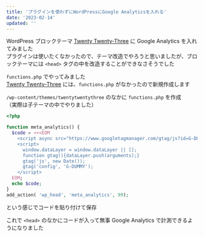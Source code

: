 ```yaml
---
title: 'プラグインを使わずにWordPressにGoogle Analyticsを入れる'
date: '2023-02-14'
updated: ''
---
```


WordPress ブロックテーマ [Twenty Twenty-Three](https://ja.wordpress.org/themes/twentytwentythree/) に Google Analytics を入れてみました  
プラグインは使いたくなかったので、テーマ改造でやろうと思いましたが、ブロックテーマには `<head>` タグの中を改造することができなさそうでした

`functions.php` でやってみました  
[Twenty Twenty-Three](https://ja.wordpress.org/themes/twentytwentythree/) には、`functions.php` がなかったので新規作成します

`/wp-content/themes/twentytwentythree` のなかに `functions.php` を作成  
（実際は子テーマの中でやりました）

```php
<?php

function meta_analytics() {
  $code = <<<EOM
    <script async src="https://www.googletagmanager.com/gtag/js?id=G-DUMMY"></script>
    <script>
      window.dataLayer = window.dataLayer || [];
      function gtag(){dataLayer.push(arguments);}
      gtag('js', new Date());
      gtag('config', 'G-DUMMY');
    </script>
  EOM;
  echo $code;
}
add_action( 'wp_head', 'meta_analytics', 99);
```

という感じでコードを貼り付けて保存

これで `<head>` のなかにコードが入って無事 Google Analytics で計測できるようになりました
